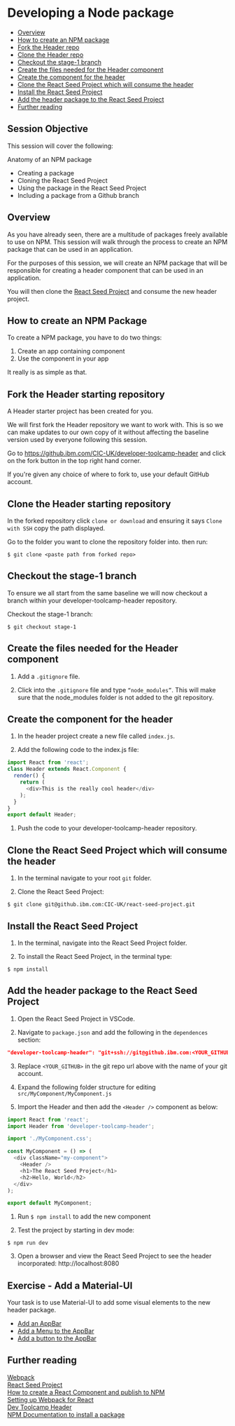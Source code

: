 # Developing a Node package

* [Overview](#overview)
* [How to create an NPM package](#how)
* [Fork the Header repo](#fork)
* [Clone the Header repo](#clone)
* [Checkout the stage-1 branch](#checkout)
* [Create the files needed for the Header component](#create)
* [Create the component for the header](#header)
* [Clone the React Seed Project which will consume the header](#consume)
* [Install the React Seed Project](#install)
* [Add the header package to the React Seed Project](#add-header)
* [Further reading](#further)

## Session Objective
This session will cover the following:

Anatomy of an NPM package
* Creating a package
* Cloning the React Seed Project
* Using the package in the React Seed Project 
* Including a package from a Github branch

<a name="overview"></a>
## Overview
As you have already seen, there are a multitude of packages freely available to use on NPM. This session will walk through the process to create an NPM package that can be used in an application.

For the purposes of this session, we will create an NPM package that will be responsible for creating a header component that can be used in an application.

You will then clone the [React Seed Project](https://github.ibm.com/Chris-Dalby-CIC-UK/react-seed-project) and consume the new header project.

<a name="how"></a>
## How to create an NPM Package
To create a NPM package, you have to do two things:

1. Create an app containing component
1. Use the component in your app

It really is as simple as that.

<a name="fork"></a>
## Fork the Header starting repository
A Header starter project has been created for you.

We will first fork the Header repository we want to work with. This is so we
can make updates to our own copy of it without affecting the baseline version
used by everyone following this session.

Go to https://github.ibm.com/CIC-UK/developer-toolcamp-header and click on the
fork button in the top right hand corner.

If you're given any choice of where to fork to, use your default GitHub account.

<a name="clone"></a>
## Clone the Header starting repository
In the forked repository click `clone or download` and ensuring it says `Clone with SSH` copy the path displayed.

Go to the folder you want to clone the repository folder into. then run:
```
$ git clone <paste path from forked repo>
```

<a name="checkout"></a>
## Checkout the stage-1 branch
To ensure we all start from the same baseline we will now checkout a branch within your developer-toolcamp-header repository.

Checkout the stage-1 branch:
```
$ git checkout stage-1
```

<a name="create"></a>
## Create the files needed for the Header component
1. Add a `.gitignore` file.

2. Click into the `.gitignore` file and type `“node_modules”`.  This will make sure that the node_modules folder is not added to the git repository.

<a name="header"></a>
## Create the component for the header
1. In the header project create a new file called `index.js`.

1. Add the following code to the index.js file:
```javascript
import React from 'react';
class Header extends React.Component {
  render() {
    return (
      <div>This is the really cool header</div>
    );
  }
}
export default Header;
```

1. Push the code to your developer-toolcamp-header repository.

<a name="consume"></a>
## Clone the React Seed Project which will consume the header
1. In the terminal navigate to your root `git` folder.

2. Clone the React Seed Project:
```
$ git clone git@github.ibm.com:CIC-UK/react-seed-project.git
```

<a name="install"></a>
## Install the React Seed Project
1. In the terminal, navigate into the React Seed Project folder.

2. To install the React Seed Project, in the terminal type:
```
$ npm install
```

<a href="add-header"></a>
## Add the header package to the React Seed Project
1. Open the React Seed Project in VSCode.

2. Navigate to `package.json` and add the following in the `dependences` section:
```json
"developer-toolcamp-header": "git+ssh://git@github.ibm.com:<YOUR_GITHUB>/developer-toolcamp-header#stage-1",
```
3. Replace `<YOUR_GITHUB>` in the git repo url above with the name of your git account.

4. Expand the following folder structure for editing `src/MyComponent/MyComponent.js`

5. Import the Header and then add the `<Header />` component as below:
```javascript
import React from 'react';
import Header from 'developer-toolcamp-header';

import './MyComponent.css';

const MyComponent = () => (
  <div className="my-component">
    <Header />
    <h1>The React Seed Project</h1>
    <h2>Hello, World</h2>
  </div>
);

export default MyComponent;
```

1. Run `$ npm install` to add the new component

2. Test the project by starting in dev mode:
```
$ npm run dev
```

3. Open a browser and view the React Seed Project to see the header incorporated:
http://localhost:8080

<a name="exercise"></a>
## Exercise - Add a Material-UI 
Your task is to use Material-UI to add some visual elements to the new header package.

* [Add an AppBar](https://material-ui.com/demos/app-bar/)  
* [Add a Menu to the AppBar](https://material-ui.com/demos/menus/)  
* [Add a button to the AppBar](https://material-ui.com/demos/buttons/)  

<a name="further"></a>
## Further reading
[Webpack](https://webpack.js.org/)  
[React Seed Project](https://github.ibm.com/Chris-Dalby-CIC-UK/react-seed-project)  
[How to create a React Component and publish to NPM](https://medium.com/@BrodaNoel/how-to-create-a-react-component-and-publish-it-in-npm-668ad7d363ce)  
[Setting up Webpack for React](https://robots.thoughtbot.com/setting-up-webpack-for-react-and-hot-module-replacement)  
[Dev Toolcamp Header](https://github.ibm.com/CIC-UK/developer-toolcamp-header)  
[NPM Documentation to install a package](https://docs.npmjs.com/cli/install)  